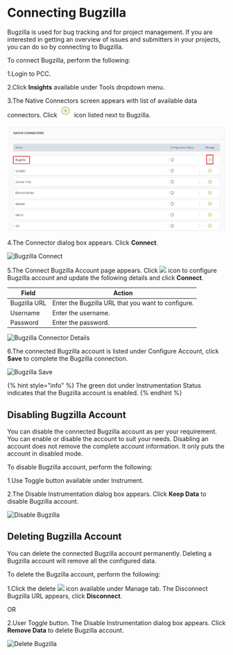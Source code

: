 # Connecting Bugzilla

Bugzilla is used for bug tracking and for project management. If you are interested in getting an overview of issues and submitters in your projects, you can do so by connecting to Bugzilla.

To connect Bugzilla, perform the following:

1.Login to PCC.

2.Click **Insights** available under Tools dropdown menu.

3.The Native Connectors screen appears with list of available data connectors. Click ![](../../../.gitbook/assets/Connect.png) icon listed next to Bugzilla.

![Bugzilla Connector](../../../.gitbook/assets/Bugzilla.png)

4.The Connector dialog box appears. Click **Connect**.

![Bugzilla Connect](../../../.gitbook/assets/Bug\_Connect.png)

5.The Connect Bugzilla Account page appears. Click ![](<../../../.gitbook/assets/Con\_Icon (1).png>) icon to configure Bugzilla account and update the following details and click **Connect**.

| Field        | Action                                             |
| ------------ | -------------------------------------------------- |
| Bugzilla URL | Enter the Bugzilla URL that you want to configure. |
| Username     | Enter the username.                                |
| Password     | Enter the password.                                |

![Bugzilla Connector Details](../../../.gitbook/assets/Bug\_Con.gif)

6.The connected Bugzilla account is listed under Configure Account, click **Save** to complete the Bugzilla connection.

![Bugzilla Save](../../../.gitbook/assets/Bug\_Save.png)

{% hint style="info" %}
The green dot under Instrumentation Status indicates that the Bugzilla account is enabled.
{% endhint %}

## Disabling Bugzilla Account

You can disable the connected Bugzilla account as per your requirement. You can enable or disable the account to suit your needs. Disabling an account does not remove the complete account information. It only puts the account in disabled mode.

To disable Bugzilla account, perform the following:

1.Use Toggle button available under Instrument.

2.The Disable Instrumentation dialog box appears. Click **Keep Data** to disable Bugzilla account.

![Disable Bugzilla](../../../.gitbook/assets/Disable\_Bugzilla.gif)

## Deleting Bugzilla Account

You can delete the connected Bugzilla account permanently. Deleting a Bugzilla account will remove all the configured data.

To delete the Bugzilla account, perform the following:

1.Click the delete ![](../../../.gitbook/assets/delete\_icon.png) icon available under Manage tab. The Disconnect Bugzilla URL appears, click **Disconnect**.

OR

2.User Toggle button. The Disable Instrumentation dialog box appears. Click **Remove Data** to delete Bugzilla account.

![Delete Bugzilla](../../../.gitbook/assets/Delete\_Bugzilla.gif)

